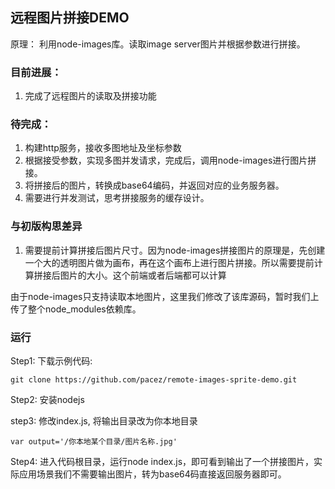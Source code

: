 远程图片拼接DEMO
----------------

原理： 利用node-images库。读取image server图片并根据参数进行拼接。

### 目前进展：

1.	完成了远程图片的读取及拼接功能

### 待完成：

1.	构建http服务，接收多图地址及坐标参数
2.	根据接受参数，实现多图并发请求，完成后，调用node-images进行图片拼接。
3.	将拼接后的图片，转换成base64编码，并返回对应的业务服务器。
4.	需要进行并发测试，思考拼接服务的缓存设计。

### 与初版构思差异

1.	需要提前计算拼接后图片尺寸。因为node-images拼接图片的原理是，先创建一个大的透明图片做为画布，再在这个画布上进行图片拼接。所以需要提前计算拼接后图片的大小。这个前端或者后端都可以计算

由于node-images只支持读取本地图片，这里我们修改了该库源码，暂时我们上传了整个node_modules依赖库。

### 运行

Step1: 下载示例代码:

```
git clone https://github.com/pacez/remote-images-sprite-demo.git
```

Step2: 安装nodejs

step3: 修改index.js, 将输出目录改为你本地目录

```
var output='/你本地某个目录/图片名称.jpg'
```

Step4: 进入代码根目录，运行node index.js，即可看到输出了一个拼接图片，实际应用场景我们不需要输出图片，转为base64码直接返回服务器即可。
